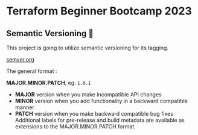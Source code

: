 # Terraform Beginner Bootcamp 2023

## Semantic Versioning :mage:

This project is going to utilize semantic versioning for its tagging.

[semver.org](https://semver.org/)

The general format :

 **MAJOR.MINOR.PATCH**, eg. `1.0.1`
 
- **MAJOR** version when you make incompatible API changes
- **MINOR** version when you add functionality in a backward compatible manner
- **PATCH** version when you make backward compatible bug fixes
Additional labels for pre-release and build metadata are available as extensions to the MAJOR.MINOR.PATCH format.